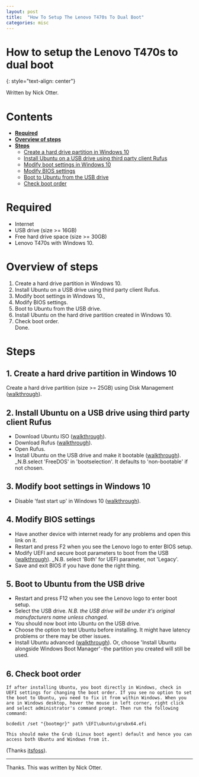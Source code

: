 ```yaml
---
layout: post
title:  "How To Setup The Lenovo T470s To Dual Boot"
categories: misc
---
```


# How to setup the Lenovo T470s to dual boot
{: style="text-align: center"}

Written by Nick Otter.

# Contents

- [**Required**](#required)<br>
- [**Overview of steps**](#oveview-of-steps)<br>
- [**Steps**](#steps)<br>
    - [Create a hard drive partition in Windows 10](#create-a-hard-drive-partition-in-windows-10)<br>
    - [Install Ubuntu on a USB drive using third party client Rufus](#install-ubuntu-on-a-USB-drive-using-third-party-client-rufus)<br>
    - [Modify boot settings in Windows 10](#modify-boot-settings-in-windows-10)<br>
    - [Modify BIOS settings](#modify-BIOS-settings)<br>
    - [Boot to Ubuntu from the USB drive](#boot-to-Ubuntu-from-the-USB-drive)<br>
    - [Check boot order](#check-boot-order)

# Required
* Internet
* USB drive (size >= 16GB)
* Free hard drive space (size >= 30GB)
* Lenovo T470s with Windows 10.

# Overview of steps
1. Create a hard drive partition in Windows 10.<br>
2. Install Ubuntu on a USB drive using third party client Rufus.<br>
3. Modify boot settings in Windows 10.,<br>
4. Modify BIOS settings.<br>
5. Boot to Ubuntu from the USB drive.<br>
6. Install Ubuntu on the hard drive partition created in Windows 10.<br>
7. Check boot order.<br>
Done.

# Steps

## 1. Create a hard drive partition in Windows 10
Create a hard drive partition (size >= 25GB) using Disk Management ([walkthrough](https://www.youtube.com/watch?v=u5QyjHIYwTQ&feature=youtu.be&t=113)).

## 2. Install Ubuntu on a USB drive using third party client Rufus
* Download Ubuntu ISO ([walkthrough](https://ubuntu.com/download/desktop)).<br>
* Download Rufus ([walkthrough](https://rufus.ie/)).<br>
* Open Rufus.<br>
* Install Ubuntu on the USB drive and make it bootable ([walkthrough](https://ubuntu.com/tutorials/create-a-usb-stick-on-windows#3-usb-selection)). _N.B.select 'FreeDOS' in 'bootselection'. It defaults to 'non-bootable' if not chosen.

## 3. Modify boot settings in Windows 10
* Disable 'fast start up' in Windows 10 ([walkthrough](https://www.download3k.com/articles/How-to-Enable-or-Disable-Fast-Startup-in-Windows-10-01399)).

## 4. Modify BIOS settings
* Have another device with internet ready for any problems and open this link on it.<br>
* Restart and press F2 when you see the Lenovo logo to enter BIOS setup.<br>
* Modify UEFI and secure boot parameters to boot from the USB ([walkthrough](https://tothepoles.co.uk/2017/11/16/lenovo-t470p-ubuntu-16-04-install-notes/)). _N.B. select 'Both' for UEFI parameter, not 'Legacy'.<br>
* Save and exit BIOS if you have done the right thing.

## 5. Boot to Ubuntu from the USB drive
* Restart and press F12 when you see the Lenovo logo to enter boot setup.<br>
* Select the USB drive. _N.B. the USB drive will be under it's original manufacturers name unless changed._<br>
* You should now boot into Ubuntu on the USB drive.<br>
* Choose the option to test Ubuntu before installing. It might have latency problems or there may be other issues.<br>
* Install Ubuntu advanced ([walkthrough](https://itsfoss.com/install-ubuntu-1404-dual-boot-mode-windows-8-81-uefi)). Or, choose 'Install Ubuntu alongside Windows Boot Manager' - the partition you created will still be used.<br>

## 6. Check boot order
```
If after installing Ubuntu, you boot directly in Windows, check in UEFI settings for changing the boot order. If you see no option to set the boot to Ubuntu, you need to fix it from within Windows. When you are in Windows desktop, hover the mouse in left corner, right click and select administrator's command prompt. Then run the following command:

bcdedit /set "{bootmgr}" path \EFI\ubuntu\grubx64.efi

This should make the Grub (Linux boot agent) default and hence you can access both Ubuntu and Windows from it.
```

(Thanks [itsfoss](https://itsfoss.com/install-ubuntu-1404-dual-boot-mode-windows-8-81-uefi/)).

---
Thanks. This was written by Nick Otter.
